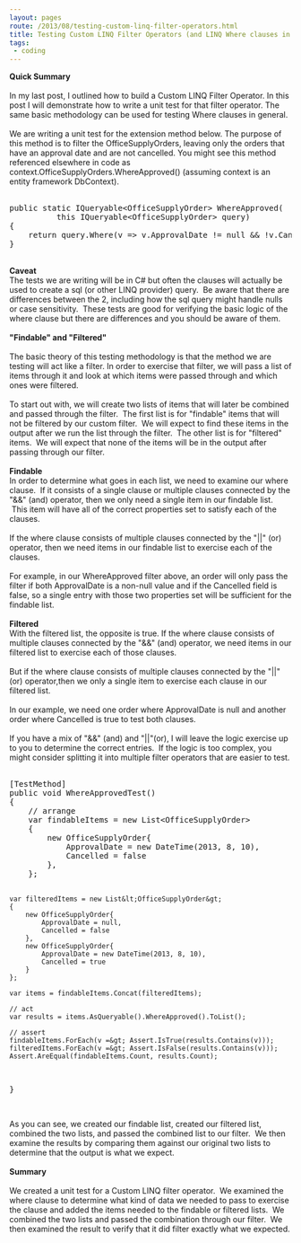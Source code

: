 ```yaml
---
layout: pages
route: /2013/08/testing-custom-linq-filter-operators.html
title: Testing Custom LINQ Filter Operators (and LINQ Where clauses in general)
tags:
 - coding
---
```

<b>Quick Summary</b><br />
<br />
In my last post, I outlined how to build a Custom LINQ Filter Operator.  In this post I will demonstrate how to write a unit test for that filter operator.  The same basic methodology can be used for testing Where clauses in general.<br />
<br />
We are writing a unit test for the extension method below.  The purpose of this method is to filter the OfficeSupplyOrders, leaving only the orders that have an approval date and are not cancelled.  You might see this method referenced elsewhere in code as context.OfficeSupplyOrders.WhereApproved() (assuming context is an entity framework DbContext).<br />
<br />
<pre>public static IQueryable&lt;OfficeSupplyOrder&gt; WhereApproved(
          this IQueryable&lt;OfficeSupplyOrder&gt; query)
{
    return query.Where(v =&gt; v.ApprovalDate != null &amp;&amp; !v.Cancelled);
}</pre>
<br />
<b>Caveat</b><br />
The tests we are writing will be in C# but often the clauses will actually be used to create a sql (or other LINQ provider) query. &nbsp;Be aware that there are differences between the 2, including how the sql query might handle nulls or case sensitivity. &nbsp;These tests are good for verifying the basic logic of the where clause but there are differences and you should be aware of them.<br />
<br />
<b>"Findable" and "Filtered"</b><br />
<br />
The basic theory of this testing methodology is that the method we are testing will act like a filter. In order to exercise that filter, we will pass a list of items through it and look at which items were passed through and which ones were filtered.<br />
<br />
To start out with, we will create two lists of items that will later be combined and passed through the filter. &nbsp;The first list is for "findable" items that will not be filtered by our custom filter. &nbsp;We will expect to find these items in the output after we run the list through the filter. &nbsp;The other list is for "filtered" items. &nbsp;We will expect that none of the items will be in the output after passing through our filter.<br />
<br />
<b>Findable</b><br />
In order to determine what goes in each list, we need to examine our where clause. &nbsp;If it consists of a single clause or multiple clauses connected by the "&amp;&amp;" (and) operator, then we only need a single item in our findable list. &nbsp;This item will have all of the correct properties set to satisfy each of the clauses.<br />
<br />
If the where clause consists of multiple clauses connected by the "||" (or) operator, then we need items in our findable list to exercise each of the clauses.<br />
<br />
For example, in our WhereApproved filter above, an order will only pass the filter if both ApprovalDate is a non-null value and if the Cancelled field is false, so a single entry with those two properties set will be sufficient for the findable list.<br />
<br />
<b>Filtered</b><br />
With the filtered list, the opposite is true. If the where clause consists of multiple clauses connected by the "&amp;&amp;" (and) operator, we need items in our filtered list to exercise each of those clauses.<br />
<br />
But if the where clause consists of multiple clauses connected by the "||" (or) operator,then we only a single item to exercise each clause in our filtered list.<br />
<br />
In our example, we need one order where ApprovalDate is null and another order where Cancelled is true to test both clauses.<br />
<br />
If you have a mix of "&amp;&amp;" (and) and "||"(or), I will leave the logic exercise up to you to determine the correct entries. &nbsp;If the logic is too complex, you might consider splitting it into multiple filter operators that are easier to test.<br />
<br />
<pre>[TestMethod]
public void WhereApprovedTest()
{
    // arrange
    var findableItems = new List&lt;OfficeSupplyOrder&gt;
    {
        new OfficeSupplyOrder{ 
            ApprovalDate = new DateTime(2013, 8, 10),
            Cancelled = false
        },
    };

    var filteredItems = new List&lt;OfficeSupplyOrder&gt;
    {
        new OfficeSupplyOrder{ 
            ApprovalDate = null,
            Cancelled = false
        },
        new OfficeSupplyOrder{ 
            ApprovalDate = new DateTime(2013, 8, 10),
            Cancelled = true
        }
    };

    var items = findableItems.Concat(filteredItems);

    // act
    var results = items.AsQueryable().WhereApproved().ToList();

    // assert
    findableItems.ForEach(v =&gt; Assert.IsTrue(results.Contains(v)));
    filteredItems.ForEach(v =&gt; Assert.IsFalse(results.Contains(v)));
    Assert.AreEqual(findableItems.Count, results.Count);
}</pre>
<br />
As you can see, we created our findable list, created our filtered list, combined the two lists, and passed the combined list to our filter. &nbsp;We then examine the results by comparing them against our original two lists to determine that the output is what we expect.<br />
<br />
<b>Summary</b><br />
<br />
We created a unit test for a Custom LINQ filter operator. &nbsp;We examined the where clause to determine what kind of data we needed to pass to exercise the clause and added the items needed to the findable or filtered lists. &nbsp;We combined the two lists and passed the combination through our filter. &nbsp;We then examined the result to verify that it did filter exactly what we expected.<br />
<br />
<br />
<br />
